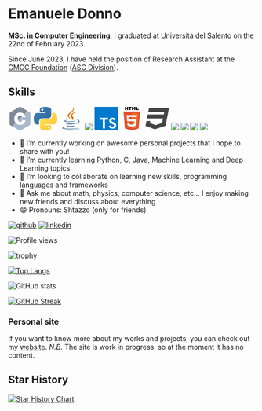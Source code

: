[comment]: # (<img src="https://github.com/Shtazzo/Shtazzo/blob/main/Banner%20Github.gif" width="auto"/>)

# Emanuele Donno

**MSc. in Computer Engineering**: I graduated at [Università del Salento](https://www.unisalento.it) on the 22nd of February 2023.

Since June 2023, I have held the position of Research Assistant at the [CMCC Foundation](https://www.cmcc.it) ([ASC Division](https://www.cmcc.it/it/people/donno-emanuele)).

## Skills
![](https://github.com/Shtazzo/Shtazzo/blob/main/c/c_48x48.png) ![](https://github.com/Shtazzo/Shtazzo/blob/main/python/python_48x48.png) ![](https://github.com/Shtazzo/Shtazzo/blob/main/java/java_48x48.png) ![](https://github.com/Shtazzo/Shtazzo/blob/main/javascript/javascript_48x48.png) ![](https://github.com/Shtazzo/Shtazzo/blob/main/typescript/typescript_48x48.png) ![](https://github.com/Shtazzo/Shtazzo/blob/main/html/html_48x48.png) ![](https://github.com/Shtazzo/Shtazzo/blob/main/css/css_48x48.png) <img src="https://img.icons8.com/color/48/000000/mysql-logo.png" width="50"/> <img src="https://img.icons8.com/color/48/000000/spring-logo.png" width="50"/> <img src="https://img.icons8.com/ios-filled/50/000000/ionic.png" width="50"/> <img src="https://img.icons8.com/color/48/000000/angularjs.png" width="50"/> 


<!-- img src="https://img.icons8.com/color/48/000000/c-programming.png" width="50"/---> 
<!-- img src="https://img.icons8.com/color/48/000000/python--v2.png" width="50"/---> 
<!-- img src="https://icons8.com/color/48/000000/java.png" width="50"/---> 
<!-- img src="https://img.icons8.com/color/48/000000/javascript--v2.png" width="50"/---> 
<!-- img src="https://img.icons8.com/color/48/000000/typescript.png" width="50"/---> 
<!-- img src="https://img.icons8.com/color/48/000000/html-5--v1.png" width="50"/---> 
<!-- img src="https://img.icons8.com/color/48/000000/css3.png" width="50"/--->


- 🔭 I’m currently working on awesome personal projects that I hope to share with you! 
- 🌱 I’m currently learning Python, C, Java, Machine Learning and Deep Learning topics  
- 👯 I’m looking to collaborate on learning new skills, programming languages and frameworks 
- 💬 Ask me about math, physics, computer science, etc... I enjoy making new friends and discuss about everything 
- 😄 Pronouns: Shtazzo (only for friends) 

[<img src='https://cdn.jsdelivr.net/npm/simple-icons@3.0.1/icons/github.svg' alt='github' height='40'>](https://github.com/Shtazzo) [<img src='https://cdn.jsdelivr.net/npm/simple-icons@3.0.1/icons/linkedin.svg' alt='linkedin' height='40'>](https://www.linkedin.com/in/emanuele-donno/)  


![Profile views](https://komarev.com/ghpvc/?username=Shtazzo&color=brightgreen&style=plastic)

<!--- ![Profile views](https://gpvc.arturio.dev/Shtazzo) --->

<!---[![trophy](https://github-profile-trophy.vercel.app/?username=Shtazzo&theme=buddhism&column=6&margin-w=15&margin-h=15&no-bg=false&no-frame=true)](https://github.com/Shtazzo/github-profile-trophy)--->

[![trophy](https://github-profile-trophy.vercel.app/?username=Shtazzo&theme=onedark)](https://github.com/Shtazzo/github-profile-trophy)

[![Top Langs](https://github-readme-stats.vercel.app/api/top-langs/?username=Shtazzo&theme=synthwave&card_width=495)](https://github.com/anuraghazra/github-readme-stats)

![GitHub stats](https://github-readme-stats.vercel.app/api?username=Shtazzo&show_icons=true&theme=synthwave&count_private=true) 


[![GitHub Streak](http://github-readme-streak-stats.herokuapp.com?user=Shtazzo&theme=synthwave)](https://git.io/streak-stats)
 
### Personal site
If you want to know more about my works and projects, you can check out my [website](shtazzo.github.io). 
*N.B.* The site is work in progress, so at the moment it has no content.

## Star History

[![Star History Chart](https://api.star-history.com/svg?repos=Shtazzo/Shtazzo&type=Timeline)](https://star-history.com/#star-history/star-history&Timeline)

